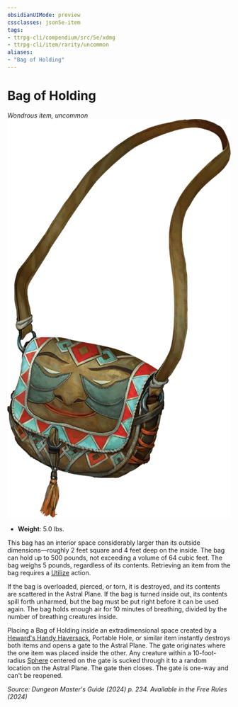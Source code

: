 ```yaml
---
obsidianUIMode: preview
cssclasses: json5e-item
tags:
- ttrpg-cli/compendium/src/5e/xdmg
- ttrpg-cli/item/rarity/uncommon
aliases: 
- "Bag of Holding"
---
```

# Bag of Holding
*Wondrous item, uncommon*  
![](3-Mechanics/CLI/items/img/bag-of-holding.webp#right)

- **Weight**: 5.0 lbs.

This bag has an interior space considerably larger than its outside dimensions—roughly 2 feet square and 4 feet deep on the inside. The bag can hold up to 500 pounds, not exceeding a volume of 64 cubic feet. The bag weighs 5 pounds, regardless of its contents. Retrieving an item from the bag requires a [Utilize](3-Mechanics/CLI/rules/actions.md#Utilize) action.

If the bag is overloaded, pierced, or torn, it is destroyed, and its contents are scattered in the Astral Plane. If the bag is turned inside out, its contents spill forth unharmed, but the bag must be put right before it can be used again. The bag holds enough air for 10 minutes of breathing, divided by the number of breathing creatures inside.

Placing a Bag of Holding inside an extradimensional space created by a [Heward's Handy Haversack](3-Mechanics/CLI/items/hewards-handy-haversack-xdmg.md), Portable Hole, or similar item instantly destroys both items and opens a gate to the Astral Plane. The gate originates where the one item was placed inside the other. Any creature within a 10-foot-radius [Sphere](3-Mechanics/CLI/rules/variant-rules/sphere-area-of-effect-xphb.md) centered on the gate is sucked through it to a random location on the Astral Plane. The gate then closes. The gate is one-way and can't be reopened.

*Source: Dungeon Master's Guide (2024) p. 234. Available in the Free Rules (2024)*